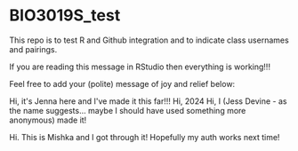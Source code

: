 # BIO3019S_test
This repo is to test R and Github integration and to indicate class usernames and pairings.

If you are reading this message in RStudio then everything is working!!!

Feel free to add your (polite) message of joy and relief below:

Hi, it's Jenna here and I've made it this far!!!
Hi, 2024 
Hi, I (Jess Devine  - as the name suggests... maybe I should have used something more anonymous) made it!

Hi. This is Mishka and I got through it! Hopefully my auth works next time!

